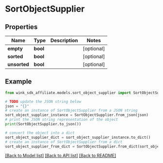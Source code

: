 # SortObjectSupplier


## Properties

Name | Type | Description | Notes
------------ | ------------- | ------------- | -------------
**empty** | **bool** |  | [optional] 
**sorted** | **bool** |  | [optional] 
**unsorted** | **bool** |  | [optional] 

## Example

```python
from wink_sdk_affiliate.models.sort_object_supplier import SortObjectSupplier

# TODO update the JSON string below
json = "{}"
# create an instance of SortObjectSupplier from a JSON string
sort_object_supplier_instance = SortObjectSupplier.from_json(json)
# print the JSON string representation of the object
print(SortObjectSupplier.to_json())

# convert the object into a dict
sort_object_supplier_dict = sort_object_supplier_instance.to_dict()
# create an instance of SortObjectSupplier from a dict
sort_object_supplier_from_dict = SortObjectSupplier.from_dict(sort_object_supplier_dict)
```
[[Back to Model list]](../README.md#documentation-for-models) [[Back to API list]](../README.md#documentation-for-api-endpoints) [[Back to README]](../README.md)


